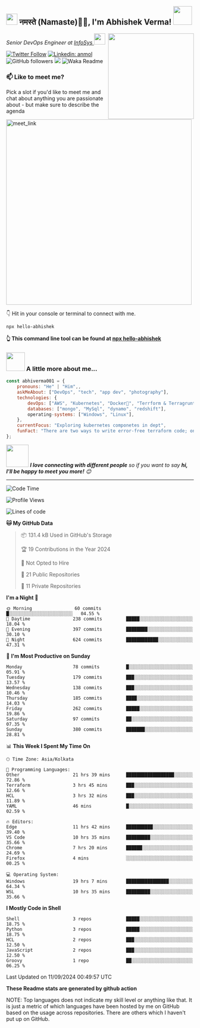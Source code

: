 <h2><img src="https://emojis.slackmojis.com/emojis/images/1531849430/4246/blob-sunglasses.gif?1531849430" width="30"/> नमस्ते (Namaste)🙏🏻, I'm Abhishek Verma! <img src="https://media.giphy.com/media/12oufCB0MyZ1Go/giphy.gif" width="50"></h2>
<img align='right' src="https://media.giphy.com/media/M9gbBd9nbDrOTu1Mqx/giphy.gif" width="230">
<p><em>Senior DevOps Engineer at <a href="https://www.infosys.com/">InfoSys
</a><img src="https://media.giphy.com/media/WUlplcMpOCEmTGBtBW/giphy.gif" width="30"> 
</em></p>

[![Twitter Follow](https://img.shields.io/twitter/follow/misteranmol?label=Follow)](https://twitter.com/intent/follow?screen_name=AbAbhishekverma)
[![Linkedin: anmol](https://img.shields.io/badge/-abhishek-blue?style=flat-square&logo=Linkedin&logoColor=white&link=https://www.linkedin.com/in/abhiverma001/)](https://www.linkedin.com/in/abhiverma001/)
![GitHub followers](https://img.shields.io/github/followers/abhiverma001?label=Follow&style=social)
![](https://visitor-badge.glitch.me/badge?page_id=anmol098.anmol098)
![Waka Readme](https://wakatime.com/badge/user/d23527f0-66b1-4a3f-9db5-c346e05aefa5.svg)

### 📫 Like to meet me?

Pick a slot if you'd like to meet me and chat about anything you are passionate about - but make sure to describe the agenda

<a href="https://calendly.com/ab-abhishekverma096/30min" target="_blank"><img width="498" alt="meet_link" src="https://user-images.githubusercontent.com/15426564/144297439-f530f383-e73e-41e0-9914-a9b7d3f432e5.png"></a>

👇 Hit in your console or terminal to connect with me.

```bash
npx hello-abhishek
```
**👆 This command line tool can be found at [npx hello-abhishek](https://github.com/abhiverma001/introduction-npm-package)**

### <img src="https://media.giphy.com/media/VgCDAzcKvsR6OM0uWg/giphy.gif" width="50"> A little more about me...  

```javascript
const abhiverma001 = {
    pronouns: "He" | "Him",,
    askMeAbout: ["DevOps", "tech", "app dev", "photography"],
    technologies: {
        devOps: ["AWS", "Kubernetes", "Docker🐳", "Terrform & Terragrunt", "Bash-Scripting", "CI-CD", "GitHub-Action", "Jenkins", "Spinnaker", "Datadog/New-Relic", "CloudFlare/Route53", "Nginx"],
        databases: ["mongo", "MySql", "dynamo", "redshift"],
        operating-systems: ["Windows", "Linux"],
    },
    currentFocus: "Exploring kubernetes componetes in dept",
    funFact: "There are two ways to write error-free terraform code; only the third one works"
};
```

<img src="https://media.giphy.com/media/LnQjpWaON8nhr21vNW/giphy.gif" width="60"> <em><b>I love connecting with different people</b> so if you want to say <b>hi, I'll be happy to meet you more!</b> 😊</em>

---
<!--START_SECTION:waka-->
![Code Time](http://img.shields.io/badge/Code%20Time-106%20hrs%2034%20mins-blue)

![Profile Views](http://img.shields.io/badge/Profile%20Views-11-blue)

![Lines of code](https://img.shields.io/badge/From%20Hello%20World%20I%27ve%20Written-292.0%20thousand%20lines%20of%20code-blue)

**🐱 My GitHub Data** 

> 📦 131.4 kB Used in GitHub's Storage 
 > 
> 🏆 19 Contributions in the Year 2024
 > 
> 🚫 Not Opted to Hire
 > 
> 📜 21 Public Repositories 
 > 
> 🔑 11 Private Repositories 
 > 
**I'm a Night 🦉** 

```text
🌞 Morning                60 commits          █░░░░░░░░░░░░░░░░░░░░░░░░   04.55 % 
🌆 Daytime                238 commits         █████░░░░░░░░░░░░░░░░░░░░   18.04 % 
🌃 Evening                397 commits         ████████░░░░░░░░░░░░░░░░░   30.10 % 
🌙 Night                  624 commits         ████████████░░░░░░░░░░░░░   47.31 % 
```
📅 **I'm Most Productive on Sunday** 

```text
Monday                   78 commits          █░░░░░░░░░░░░░░░░░░░░░░░░   05.91 % 
Tuesday                  179 commits         ███░░░░░░░░░░░░░░░░░░░░░░   13.57 % 
Wednesday                138 commits         ███░░░░░░░░░░░░░░░░░░░░░░   10.46 % 
Thursday                 185 commits         ████░░░░░░░░░░░░░░░░░░░░░   14.03 % 
Friday                   262 commits         █████░░░░░░░░░░░░░░░░░░░░   19.86 % 
Saturday                 97 commits          ██░░░░░░░░░░░░░░░░░░░░░░░   07.35 % 
Sunday                   380 commits         ███████░░░░░░░░░░░░░░░░░░   28.81 % 
```


📊 **This Week I Spent My Time On** 

```text
🕑︎ Time Zone: Asia/Kolkata

💬 Programming Languages: 
Other                    21 hrs 39 mins      ██████████████████░░░░░░░   72.86 % 
Terraform                3 hrs 45 mins       ███░░░░░░░░░░░░░░░░░░░░░░   12.66 % 
HCL                      3 hrs 32 mins       ███░░░░░░░░░░░░░░░░░░░░░░   11.89 % 
YAML                     46 mins             █░░░░░░░░░░░░░░░░░░░░░░░░   02.59 % 

🔥 Editors: 
Edge                     11 hrs 42 mins      ██████████░░░░░░░░░░░░░░░   39.40 % 
VS Code                  10 hrs 35 mins      █████████░░░░░░░░░░░░░░░░   35.66 % 
Chrome                   7 hrs 20 mins       ██████░░░░░░░░░░░░░░░░░░░   24.69 % 
Firefox                  4 mins              ░░░░░░░░░░░░░░░░░░░░░░░░░   00.25 % 

💻 Operating System: 
Windows                  19 hrs 7 mins       ████████████████░░░░░░░░░   64.34 % 
WSL                      10 hrs 35 mins      █████████░░░░░░░░░░░░░░░░   35.66 % 
```

**I Mostly Code in Shell** 

```text
Shell                    3 repos             █████░░░░░░░░░░░░░░░░░░░░   18.75 % 
Python                   3 repos             █████░░░░░░░░░░░░░░░░░░░░   18.75 % 
HCL                      2 repos             ███░░░░░░░░░░░░░░░░░░░░░░   12.50 % 
JavaScript               2 repos             ███░░░░░░░░░░░░░░░░░░░░░░   12.50 % 
Groovy                   1 repo              ██░░░░░░░░░░░░░░░░░░░░░░░   06.25 % 
```




 Last Updated on 11/09/2024 00:49:57 UTC
<!--END_SECTION:waka-->

**These Readme stats are generated by github action**

NOTE: Top languages does not indicate my skill level or anything like that. It is just a metric of which languages have been hosted by me on GitHub based on the usage across repositories. There are others which I haven't put up on GitHub.
